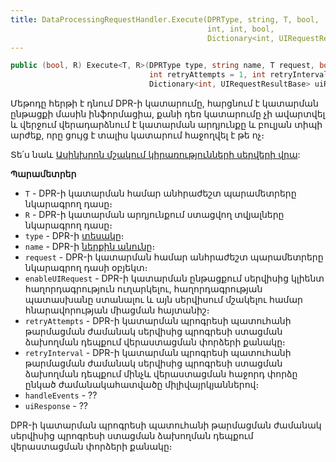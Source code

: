```yaml
---
title: DataProcessingRequestHandler.Execute(DPRType, string, T, bool,
                                            int, int, bool,
                                            Dictionary<int, UIRequestResultBase>) մեթոդ
---
```


```c#
public (bool, R) Execute<T, R>(DPRType type, string name, T request, bool enableUIRequest = true,
                               int retryAttempts = 1, int retryInterval = 0, bool handleEvents = false,
                               Dictionary<int, UIRequestResultBase> uiResponse = null)
```

Մեթոդը հերթի է դնում DPR-ի կատարումը, հարցնում է կատարման ընթացքի մասին ինֆորմացիա, քանի դեռ կատարումը չի ավարտվել և վերջում վերադարձնում է կատարման արդյունքը և բուլյան տիպի արժեք, որը ցույց է տալիս կատարում հաջողվել է թե ոչ։

Տե՛ս նաև [Ասինխրոն մշակում կիրառությունների սերվերի վրա](../../../Architecture/appserver_async.md):

**Պարամետրեր**

* `T` - DPR-ի կատարման համար անհրաժեշտ պարամետրերը նկարագրող դասը։
* `R` - DPR-ի կատարման արդյունքում ստացվող տվյալները նկարագրող դասը։
* `type` - DPR-ի [տեսակը](../../../server_api/definitions/dpr/DPRType.md)։
* `name` - DPR-ի [ներքին անունը](../../../server_api/definitions/dpr/Name.md)։
* `request` - DPR-ի կատարման համար անհրաժեշտ պարամետրերը նկարագրող դասի օբյեկտ։
* `enableUIRequest` - DPR-ի կատարման ընթացքում սերվիսից կլիենտ հաղորդագրություն ուղարկելու, հաղորդագրության պատասխանը ստանալու և այն սերվիսում մշակելու համար հնարավորության միացման հայտանիշ։
* `retryAttempts` - DPR-ի կատարման պրոգրեսի պատուհանի թարմացման ժամանակ սերվիսից պրոգրեսի ստացման ձախողման դեպքում վերաստացման փորձերի քանակը։
* `retryInterval` - DPR-ի կատարման պրոգրեսի պատուհանի թարմացման ժամանակ սերվիսից պրոգրեսի ստացման ձախողման դեպքում մինչև վերաստացման հաջորդ փորձը ընկած ժամանակահատվածը միլիվայրկյաններով։
* `handleEvents` - ??
* `uiResponse` - ??


DPR-ի կատարման պրոգրեսի պատուհանի թարմացման ժամանակ սերվիսից պրոգրեսի ստացման ձախողման դեպքում վերաստացման փորձերի քանակը։
